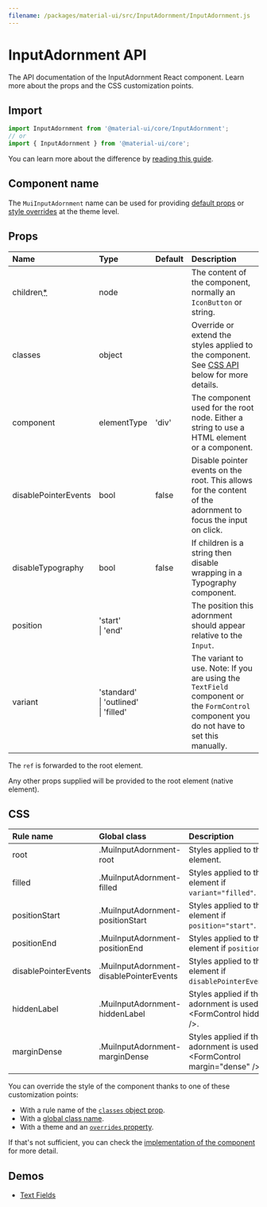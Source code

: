 ```yaml
---
filename: /packages/material-ui/src/InputAdornment/InputAdornment.js
---
```


<!--- This documentation is automatically generated, do not try to edit it. -->

# InputAdornment API

<p class="description">The API documentation of the InputAdornment React component. Learn more about the props and the CSS customization points.</p>

## Import

```js
import InputAdornment from '@material-ui/core/InputAdornment';
// or
import { InputAdornment } from '@material-ui/core';
```

You can learn more about the difference by [reading this guide](/guides/minimizing-bundle-size/).



## Component name

The `MuiInputAdornment` name can be used for providing [default props](/customization/globals/#default-props) or [style overrides](/customization/globals/#css) at the theme level.

## Props

| Name | Type | Default | Description |
|:-----|:-----|:--------|:------------|
| <span class="prop-name required">children<abbr title="required">*</abbr></span> | <span class="prop-type">node</span> |  | The content of the component, normally an `IconButton` or string. |
| <span class="prop-name">classes</span> | <span class="prop-type">object</span> |  | Override or extend the styles applied to the component. See [CSS API](#css) below for more details. |
| <span class="prop-name">component</span> | <span class="prop-type">elementType</span> | <span class="prop-default">'div'</span> | The component used for the root node. Either a string to use a HTML element or a component. |
| <span class="prop-name">disablePointerEvents</span> | <span class="prop-type">bool</span> | <span class="prop-default">false</span> | Disable pointer events on the root. This allows for the content of the adornment to focus the input on click. |
| <span class="prop-name">disableTypography</span> | <span class="prop-type">bool</span> | <span class="prop-default">false</span> | If children is a string then disable wrapping in a Typography component. |
| <span class="prop-name">position</span> | <span class="prop-type">'start'<br>&#124;&nbsp;'end'</span> |  | The position this adornment should appear relative to the `Input`. |
| <span class="prop-name">variant</span> | <span class="prop-type">'standard'<br>&#124;&nbsp;'outlined'<br>&#124;&nbsp;'filled'</span> |  | The variant to use. Note: If you are using the `TextField` component or the `FormControl` component you do not have to set this manually. |

The `ref` is forwarded to the root element.

Any other props supplied will be provided to the root element (native element).

## CSS

| Rule name | Global class | Description |
|:-----|:-------------|:------------|
| <span class="prop-name">root</span> | <span class="prop-name">.MuiInputAdornment-root</span> | Styles applied to the root element.
| <span class="prop-name">filled</span> | <span class="prop-name">.MuiInputAdornment-filled</span> | Styles applied to the root element if `variant="filled"`.
| <span class="prop-name">positionStart</span> | <span class="prop-name">.MuiInputAdornment-positionStart</span> | Styles applied to the root element if `position="start"`.
| <span class="prop-name">positionEnd</span> | <span class="prop-name">.MuiInputAdornment-positionEnd</span> | Styles applied to the root element if `position="end"`.
| <span class="prop-name">disablePointerEvents</span> | <span class="prop-name">.MuiInputAdornment-disablePointerEvents</span> | Styles applied to the root element if `disablePointerEvents=true`.
| <span class="prop-name">hiddenLabel</span> | <span class="prop-name">.MuiInputAdornment-hiddenLabel</span> | Styles applied if the adornment is used inside &lt;FormControl hiddenLabel />.
| <span class="prop-name">marginDense</span> | <span class="prop-name">.MuiInputAdornment-marginDense</span> | Styles applied if the adornment is used inside &lt;FormControl margin="dense" />.

You can override the style of the component thanks to one of these customization points:

- With a rule name of the [`classes` object prop](/customization/components/#overriding-styles-with-classes).
- With a [global class name](/customization/components/#overriding-styles-with-global-class-names).
- With a theme and an [`overrides` property](/customization/globals/#css).

If that's not sufficient, you can check the [implementation of the component](https://github.com/quizlet/material-ui/blob/master/packages/material-ui/src/InputAdornment/InputAdornment.js) for more detail.

## Demos

- [Text Fields](/components/text-fields/)

